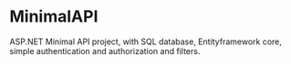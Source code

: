 # MinimalAPI
ASP.NET Minimal API project, with SQL database, Entityframework core, simple authentication and authorization and filters.
